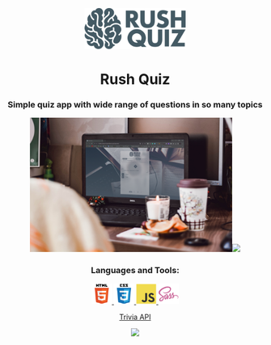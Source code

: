 <p align="center"><img src="https://raw.githubusercontent.com/Mahmoud46/rush_quiz/a540852d9a4fe399ef80b3a2d0902460631cf686/imgs/main-logo.svg" width="200"></p>
<h1 align="center">Rush Quiz</h1>
<h3 align="center">Simple quiz app with wide range of questions in so many topics</h3>

<p align='center'><img src="https://raw.githubusercontent.com/Mahmoud46/Rush_quiz/main/501521%20DELL%20PC%20with%20xmas%20stuff.jpg" width="400"><img src="https://github.com/Mahmoud46/Rush_quiz/blob/main/Rush-Quiz.gif?raw=true" width="475"></p>

<h3 align="center">Languages and Tools:</h3>
<p align="center"> <a href="https://www.w3schools.com/css/" target="_blank" rel="noreferrer"> 
    <img src="https://raw.githubusercontent.com/devicons/devicon/master/icons/html5/html5-original-wordmark.svg" alt="html5" width="40" height="40"/> </a> <a href="https://developer.mozilla.org/en-US/docs/Web/JavaScript" target="_blank" rel="noreferrer"> 
  <img src="https://raw.githubusercontent.com/devicons/devicon/master/icons/css3/css3-original-wordmark.svg" alt="css3" width="40" height="40"/> </a> <a href="https://www.w3.org/html/" target="_blank" rel="noreferrer"> 
      <img src="https://raw.githubusercontent.com/devicons/devicon/master/icons/javascript/javascript-original.svg" alt="javascript" width="40" height="40"/> </a> <a href="https://sass-lang.com" target="_blank" rel="noreferrer"> 
        <img src="https://raw.githubusercontent.com/devicons/devicon/master/icons/sass/sass-original.svg" alt="sass" width="40" height="40"/> </a> </p>
        <p align="center"><a href="https://opentdb.com/api_config.php">Trivia API</a></p>
<p align="center"><a href="https://mahmoud46.github.io/Rush_quiz/"><img src="https://cdn-icons-png.flaticon.com/512/5038/5038590.png" width="80"></a></p>
